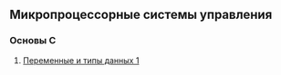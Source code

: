 ## Микропроцессорные системы управления
### Основы С
1. [Переменные и типы данных 1](https://github.com/kirunik/git1/blob/main/variables1.c)
